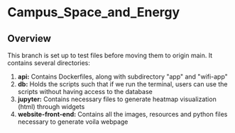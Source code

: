 # Campus_Space_and_Energy



## Overview

This branch is set up to test files before moving them to origin main. It contains several directories:

1. **api:** Contains Dockerfiles, along with subdirectory "app" and "wifi-app"
2. **db:** Holds the scripts such that if we run the terminal, users can use the scripts without having access to the database
3. **jupyter:** Contains necessary files to generate heatmap visualization (html) through widgets
4. **website-front-end:** Contains all the images, resources and python files necessary to generate voila webpage